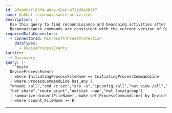 ```yaml
---
id: 2faad0ef-63f4-40aa-98e8-b713d9a8b3f7
name: Qakbot reconnaissance activities
description: |
  Use this query to find reconnaissance and beaconing activities after code injection occurs.
  Reconnaissance commands are consistent with the current version of Qakbot and occur automatically to exfiltrate system information. This data, once exfiltrated, will be used to prioritize human operated actions.
requiredDataConnectors:
  - connectorId: MicrosoftThreatProtection
    dataTypes:
      - DeviceProcessEvents
tactics:
  - Discovery
query: |-
  ```kusto
  DeviceProcessEvents
  | where InitiatingProcessFileName == InitiatingProcessCommandLine
  | where ProcessCommandLine has_any (
  "whoami /all","cmd /c set","arp -a","ipconfig /all","net view /all","nslookup -querytype=ALL -timeout=10",
  "net share","route print","netstat -nao","net localgroup")
  | summarize dcount(FileName), make_set(ProcessCommandLine) by DeviceId,bin(Timestamp, 1d), InitiatingProcessFileName, InitiatingProcessCommandLine
  | where dcount_FileName >= 8
  ```
---
```


